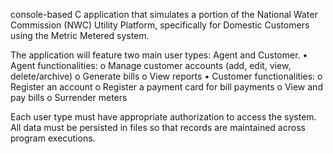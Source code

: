 console-based C application that simulates a portion of the National Water
Commission (NWC) Utility Platform, specifically for Domestic Customers using the
Metric Metered system.

The application will feature two main user types: Agent and Customer.
• Agent functionalities:
    o Manage customer accounts (add, edit, view, delete/archive)
    o Generate bills
    o View reports
• Customer functionalities:
    o Register an account
    o Register a payment card for bill payments
    o View and pay bills
    o Surrender meters

Each user type must have appropriate authorization to access the system.
All data must be persisted in files so that records are maintained across program executions.
